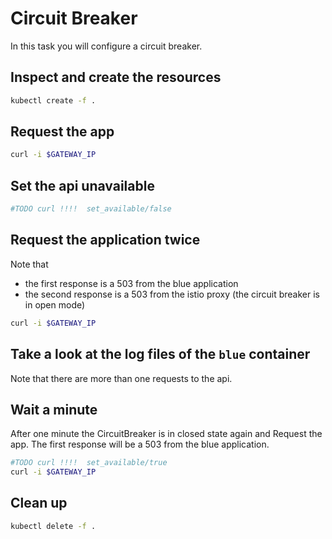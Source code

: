 # Circuit Breaker

In this task you will configure a circuit breaker.

<!-- TODO adapt the training application => root endpoint unavailable -->

## Inspect and create the resources

```bash
kubectl create -f .
```

## Request the app

```bash
curl -i $GATEWAY_IP
```

## Set the api unavailable

```bash
#TODO curl !!!!  set_available/false
```

## Request the application twice

Note that

- the first response is a 503 from the blue application
- the second response is a 503 from the istio proxy (the circuit breaker is in open mode)

```bash
curl -i $GATEWAY_IP
```

## Take a look at the log files of the `blue` container

Note that there are more than one requests to the api.

## Wait a minute

After one minute the CircuitBreaker is in closed state again and Request the app. The first response will be a 503 from the blue application.

```bash
#TODO curl !!!!  set_available/true
curl -i $GATEWAY_IP
```

## Clean up

```bash
kubectl delete -f .
```
